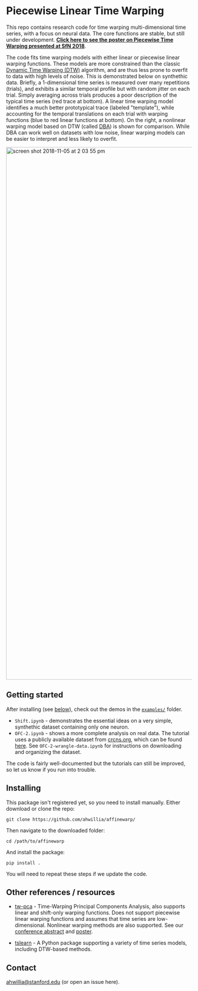 # Piecewise Linear Time Warping

This repo contains research code for time warping multi-dimensional time series, with a focus on neural data. The core functions are stable, but still under development. [**Click here to see the poster on Piecewise Time Warping presented at SfN 2018**](http://alexhwilliams.info/pdf/sfn_2018_timewarp.pdf).

The code fits time warping models with either linear or piecewise linear warping functions. These models are more constrained than the classic [Dynamic Time Warping (DTW)](https://en.wikipedia.org/wiki/Dynamic_time_warping) algorithm, and are thus less prone to overfit to data with high levels of noise. This is demonstrated below on synthethic data. Briefly, a 1-dimensional time series is measured over many repetitions (trials), and exhibits a similar temporal profile but with random jitter on each trial. Simply averaging across trials produces a poor description of the typical time series (red trace at bottom). A linear time warping model identifies a much better prototypical trace (labeled "template"), while accounting for the temporal translations on each trial with warping functions (blue to red linear functions at bottom). On the right, a nonlinear warping model based on DTW (called [DBA](https://github.com/fpetitjean/DBA)) is shown for comparison. While DBA can work well on datasets with low noise, linear warping models can be easier to interpret and less likely to overfit.

<img width="1445" alt="screen shot 2018-11-05 at 2 03 55 pm" src="https://user-images.githubusercontent.com/636625/48030119-e3a28d80-e104-11e8-8932-c1251f168f4b.png">

## Getting started

After installing (see [below](#installing)), check out the demos in the [`examples/`](https://github.com/ahwillia/affinewarp/tree/master/examples) folder.

* `Shift.ipynb` - demonstrates the essential ideas on a very simple, synthethic dataset containing only one neuron.
* `OFC-2.ipynb` - shows a more complete analysis on real data. The tutorial uses a publicly available dataset from [crcns.org](https://crcns.org/), which can be found [here](https://crcns.org/data-sets/ofc/ofc-2/about-ofc-2). See `OFC-2-wrangle-data.ipynb` for instructions on downloading and organizing the dataset.

The code is fairly well-documented but the tutorials can still be improved, so let us know if you run into trouble. 

## Installing

This package isn't registered yet, so you need to install manually. Either download or clone the repo:

```
git clone https://github.com/ahwillia/affinewarp/
```

Then navigate to the downloaded folder:

```
cd /path/to/affinewarp
```

And install the package:

```
pip install .
```

You will need to repeat these steps if we update the code.

## Other references / resources

* [tw-pca](https://github.com/ganguli-lab/twpca) - Time-Warping Principal Components Analysis, also supports linear and shift-only warping functions. Does not support piecewise linear warping functions and assumes that time series are low-dimensional. Nonlinear warping methods are also supported. See our [conference abstract](https://cs.stanford.edu/~poole/twpca_poster.pdf) and [poster](https://cs.stanford.edu/~poole/twpca_poster.pdf).

* [tslearn](https://tslearn.readthedocs.io/) - A Python package supporting a variety of time series models, including DTW-based methods.

## Contact

ahwillia@stanford.edu (or open an issue here).
